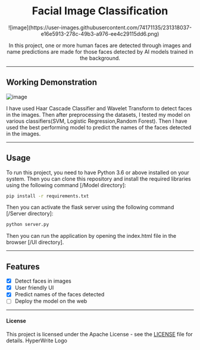 <h1 align="center">Facial Image Classification</h1>
<p align="center">
![image](https://user-images.githubusercontent.com/74171135/231318037-e16e5913-278c-49b3-a976-ee4c29115dd6.png)

</p>

<p align="center">
  In this project, one or more human faces are detected through images and name predictions are made for those faces detected by AI models trained in the background.
<p>

---

<h2> Working Demonstration </h2>

![image](https://user-images.githubusercontent.com/74171135/231317930-8c201023-7574-4dbe-bfff-36b51d0175bf.png)

<p>
  I have used Haar Cascade Classifier and Wavelet Transform to detect faces in the images.  Then after preprocessing the datasets, I tested my model on various classifiers(SVM, Logistic Regression,Random Forest). Then I have used the best performing model to predict the names of the faces detected in the images.
</p>

---

<h2> Usage </h2>

<p>
  To run this project, you need to have Python 3.6 or above installed on your system. Then you can clone this repository and install the required libraries using the following command [/Model directory]:

```bash
pip install -r requirements.txt
```

Then you can activate the flask server using the following command [/Server directory]:

```bash
python server.py
```

Then you can run the application by opening the index.html file in the browser [/UI directory].

</p>

---

<h2>Features</h2>

- [x] Detect faces in images
- [x] User friendly UI
- [x] Predict names of the faces detected
- [ ] Deploy the model on the web

---

<h4>License</h4>

This project is licensed under the Apache License - see the [LICENSE](LICENSE) file for details.
HyperWrite Logo
